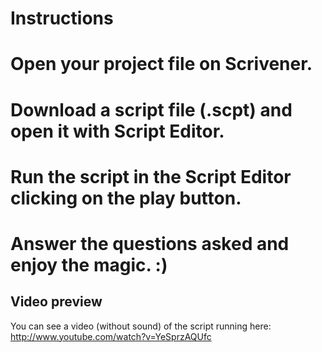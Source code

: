 # Instructions

# Open your project file on Scrivener.
# Download a script file (.scpt) and open it with Script Editor.
# Run the script in the Script Editor clicking on the play button.
# Answer the questions asked and enjoy the magic. :)

## Video preview

You can see a video (without sound) of the script running here: 
http://www.youtube.com/watch?v=YeSprzAQUfc
